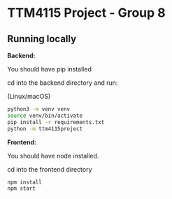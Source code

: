# TTM4115 Project - Group 8

## Running locally 

**Backend:** 

You should have pip installed

cd into the backend directory and run:

(Linux/macOS)
```bash
python3 -m venv venv
source venv/bin/activate
pip install -r requirements.txt
python -m ttm4115project
```

**Frontend:** 

You should have node installed.

cd into the frontend directory

```bash
npm install
npm start
```
